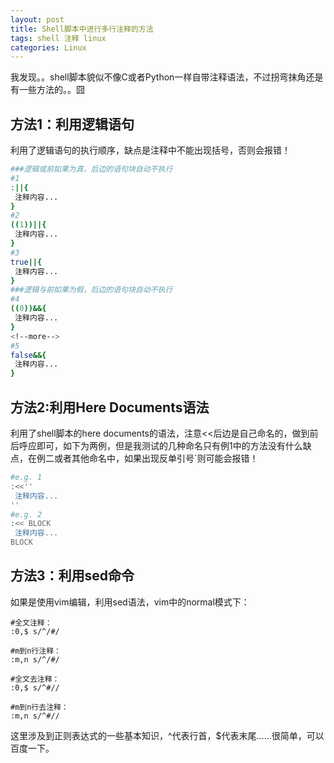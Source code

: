 ```yaml
---
layout: post
title: Shell脚本中进行多行注释的方法
tags: shell 注释 linux
categories: Linux
---
```


我发现。。shell脚本貌似不像C或者Python一样自带注释语法，不过拐弯抹角还是有一些方法的。。囧

## 方法1：利用逻辑语句
利用了逻辑语句的执行顺序，缺点是注释中不能出现括号，否则会报错！
~~~bash
###逻辑或前如果为真，后边的语句块自动不执行
#1
:||{
 注释内容...
}
#2
((1))||{
 注释内容...
}
#3
true||{
 注释内容...
}
###逻辑与前如果为假，后边的语句块自动不执行
#4
((0))&&{
 注释内容...
}
<!--more-->
#5
false&&{
 注释内容...
}
~~~

## 方法2:利用Here Documents语法
利用了shell脚本的here documents的语法，注意<<后边是自己命名的，做到前后呼应即可，如下为两例，但是我测试的几种命名只有例1中的方法没有什么缺点，在例二或者其他命名中，如果出现反单引号`则可能会报错！
~~~bash
#e.g. 1
:<<''
 注释内容...
''
#e.g. 2
:<< BLOCK
 注释内容...
BLOCK
~~~

## 方法3：利用sed命令
如果是使用vim编辑，利用sed语法，vim中的normal模式下：
~~~
#全文注释：
:0,$ s/^/#/

#m到n行注释：
:m,n s/^/#/

#全文去注释：
:0,$ s/^#//

#m到n行去注释：
:m,n s/^#//
~~~
这里涉及到正则表达式的一些基本知识，\^代表行首，$代表末尾……很简单，可以百度一下。
